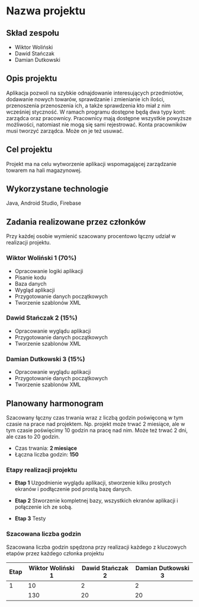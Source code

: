 # Nazwa projektu
## Skład zespołu
- Wiktor Woliński
- Dawid Stańczak
- Damian Dutkowski

## Opis projektu
Aplikacja pozwoli na szybkie odnajdowanie interesujących przedmiotów, dodawanie nowych towarów,
sprawdzanie i zmienianie ich ilości, przenoszenia przenoszenia ich, a także sprawdzenia kto miał z nim wcześniej styczność.
W ramach programu dostępne będą dwa typy kont: zarządca oraz pracownicy. Pracownicy mają dostępne wszystkie powyższe możliwości, natomiast nie mogą się sami rejestrować. Konta pracowników musi tworzyć zarządca. Może on je też usuwać.

## Cel projektu
Projekt ma na celu wytworzenie aplikacji wspomagającej zarządzanie towarem na hali magazynowej.

## Wykorzystane technologie
Java,
Android Studio,
Firebase

## Zadania realizowane przez członków
Przy każdej osobie wymienić szacowany procentowo łączny udział w realizacji projektu.
### Wiktor Woliński 1 (70%)
- Opracowanie logiki aplikacji
- Pisanie kodu
- Baza danych
- Wygląd aplikacji
- Przygotowanie danych początkowych
- Tworzenie szablonów XML

### Dawid Stańczak 2 (15%)
- Opracowanie wyglądu aplikacji
- Przygotowanie danych początkowych
- Tworzenie szablonów XML

### Damian Dutkowski 3 (15%)
- Opracowanie wyglądu aplikacji
- Przygotowanie danych początkowych
- Tworzenie szablonów XML

## Planowany harmonogram
Szacowany łączny czas trwania wraz z liczbą godzin poświęconą w tym czasie na prace nad projektem. Np. projekt może trwać 2 miesiące, ale w tym czasie poświęcimy 10 godzin na pracę nad nim. Może też trwać 2 dni, ale czas to 20 godzin.

- Czas trwania: **2 miesiące**
- Łączna liczba godzin: **150**

### Etapy realizacji projektu

- **Etap 1**
Uzgodnienie wyglądu aplikacji, stworzenie kilku prostych ekranów i podłączenie pod prostą bazę danych.

- **Etap 2**
Stworzenie kompletnej bazy, wszystkich ekranów aplikacji i połączenie ich ze sobą.

- **Etap 3**
Testy

### Szacowana liczba godzin

Szacowana liczba godzin spędzona przy realizacji każdego z kluczowych etapów przez każdego członka projektu

| Etap | Wiktor Woliński 1| Dawid Stańczak 2 |Damian Dutkowski 3|
|------|------------------|------------------|------------------|
| 1    |                10|                2 |                2 |
|      |               130|               20 |                20|



